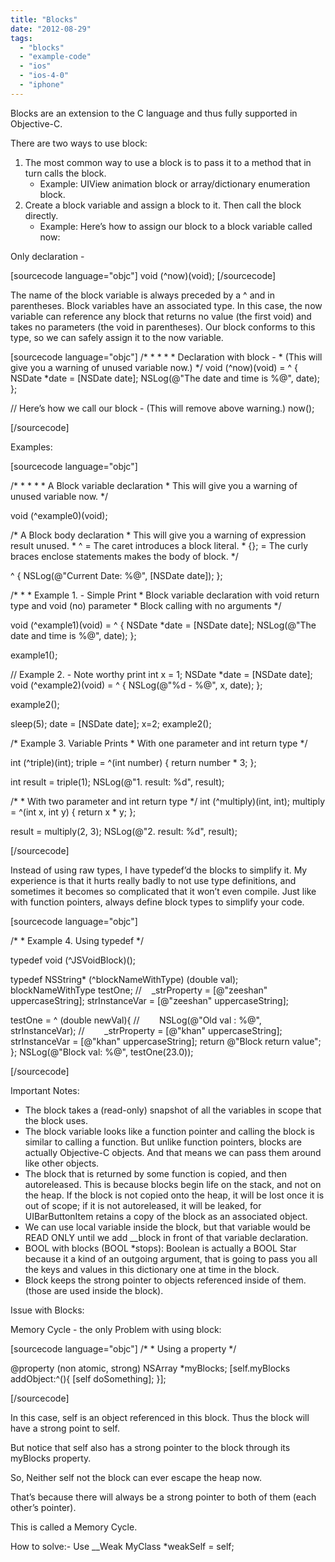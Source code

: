 ```yaml
---
title: "Blocks"
date: "2012-08-29"
tags: 
  - "blocks"
  - "example-code"
  - "ios"
  - "ios-4-0"
  - "iphone"
---
```


Blocks are an extension to the C language and thus fully supported in Objective-C.

There are two ways to use block:

1. The most common way to use a block is to pass it to a method that in turn calls the block.
    - Example: UIView animation block or array/dictionary enumeration block.
2. Create a block variable and assign a block to it. Then call the block directly.
    - Example: Here’s how to assign our block to a block variable called now:

Only declaration -

\[sourcecode language="objc"\] void (^now)(void); \[/sourcecode\]

The name of the block variable is always preceded by a ^ and in parentheses. Block variables have an associated type. In this case, the now variable can reference any block that returns no value (the first void) and takes no parameters (the void in parentheses). Our block conforms to this type, so we can safely assign it to the now variable.

\[sourcecode language="objc"\] /\* \* \* \* \* Declaration with block - \* (This will give you a warning of unused variable now.) \*/ void (^now)(void) = ^ { NSDate \*date = \[NSDate date\]; NSLog(@"The date and time is %@", date); };

// Here’s how we call our block - (This will remove above warning.) now();

\[/sourcecode\]

Examples:

\[sourcecode language="objc"\]

/\* \* \* \* \* A Block variable declaration \* This will give you a warning of unused variable now. \*/

void (^example0)(void);

/\* A Block body declaration \* This will give you a warning of expression result unused. \* ^ = The caret introduces a block literal. \* {}; = The curly braces enclose statements makes the body of block. \*/

^ { NSLog(@"Current Date: %@", \[NSDate date\]); };

/\* \* \* Example 1. - Simple Print \* Block variable declaration with void return type and void (no) parameter \* Block calling with no arguments \*/

void (^example1)(void) = ^ { NSDate \*date = \[NSDate date\]; NSLog(@"The date and time is %@", date); };

example1();

// Example 2. - Note worthy print int x = 1; NSDate \*date = \[NSDate date\]; void (^example2)(void) = ^ { NSLog(@"%d - %@", x, date); };

example2();

sleep(5); date = \[NSDate date\]; x=2; example2();

/\* Example 3. Variable Prints \* With one parameter and int return type \*/

int (^triple)(int); triple = ^(int number) { return number \* 3; };

int result = triple(1); NSLog(@"1. result: %d", result);

/\* \* With two parameter and int return type \*/ int (^multiply)(int, int); multiply = ^(int x, int y) { return x \* y; };

result = multiply(2, 3); NSLog(@"2. result: %d", result);

\[/sourcecode\]

Instead of using raw types, I have typedef’d the blocks to simplify it. My experience is that it hurts really badly to not use type definitions, and sometimes it becomes so complicated that it won’t even compile. Just like with function pointers, always define block types to simplify your code.

\[sourcecode language="objc"\]

/\* \* Example 4. Using typedef \*/

typedef void (^JSVoidBlock)();

typedef NSString\* (^blockNameWithType) (double val); blockNameWithType testOne; //    \_strProperty = \[@"zeeshan" uppercaseString\]; strInstanceVar = \[@"zeeshan" uppercaseString\];

testOne = ^ (double newVal){ //        NSLog(@"Old val : %@", strInstanceVar); //        \_strProperty = \[@"khan" uppercaseString\]; strInstanceVar = \[@"khan" uppercaseString\]; return @"Block return value"; }; NSLog(@"Block val: %@", testOne(23.0));

\[/sourcecode\]

Important Notes:

- The block takes a (read-only) snapshot of all the variables in scope that the block uses.
- The block variable looks like a function pointer and calling the block is similar to calling a function. But unlike function pointers, blocks are actually Objective-C objects. And that means we can pass them around like other objects.
- The block that is returned by some function is copied, and then autoreleased. This is because blocks begin life on the stack, and not on the heap. If the block is not copied onto the heap, it will be lost once it is out of scope; if it is not autoreleased, it will be leaked, for UIBarButtonItem retains a copy of the block as an associated object.
- We can use local variable inside the block, but that variable would be READ ONLY until we add \_\_block in front of that variable declaration.
- BOOL with blocks (BOOL \*stops): Boolean is actually a BOOL Star because it a kind of an outgoing argument, that is going to pass you all the keys and values in this dictionary one at time in the block.
- Block keeps the strong pointer to objects referenced inside of them. (those are used inside the block).

Issue with Blocks:

Memory Cycle - the only Problem with using block:

\[sourcecode language="objc"\] /\* \* Using a property \*/

@property (non atomic, strong) NSArray \*myBlocks; \[self.myBlocks addObject:^(){ \[self doSomething\]; }\];

\[/sourcecode\]

In this case, self is an object referenced in this block. Thus the block will have a strong point to self.

But notice that self also has a strong pointer to the block through its myBlocks property.

So, Neither self not the block can ever escape the heap now.

That’s because there will always be a strong pointer to both of them (each other’s pointer).

This is called a Memory Cycle.

How to solve:- Use \_\_Weak MyClass \*weakSelf = self;
